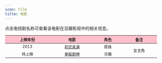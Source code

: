```yaml
---
icon: film
title: 电影
---
```


点击电视剧名称可查看该电影在豆瓣影视中的相关信息。

<table style="text-align:center; font-size:90%; width:100%; display:table">
<thead>
<tr>
    <th style="background:pink">上映年份</th>
    <th style="background:pink">电影</th>
    <th style="background:pink">角色</th>
    <th style="background:pink">备注</th>
</tr>
</thead>
<tbody>
<tr>
    <td>2013</td>
    <td><a href="https://movie.douban.com/subject/10833971/" target="_blank" rel="noopener noreferrer">初恋未满</a></td>
    <td>蒋珠</td>
    <td rowspan="2">女主角</td>
</tr>
<tr>
    <td>待上映</td>
    <td><a href="https://movie.douban.com/subject/27119587/" target="_blank" rel="noopener noreferrer">单板厨神</a></td>
    <td>冷珊</td>
</tr>
</tbody>
</table>